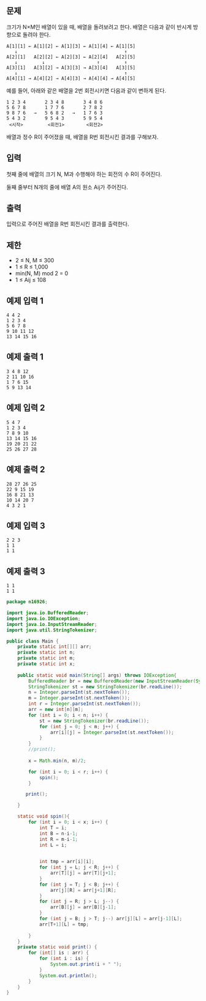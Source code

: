 ## 문제

크기가 N×M인 배열이 있을 때, 배열을 돌려보려고 한다. 배열은 다음과 같이 반시계 방향으로 돌려야 한다.

```
A[1][1] ← A[1][2] ← A[1][3] ← A[1][4] ← A[1][5]
   ↓                                       ↑
A[2][1]   A[2][2] ← A[2][3] ← A[2][4]   A[2][5]
   ↓         ↓                   ↑         ↑
A[3][1]   A[3][2] → A[3][3] → A[3][4]   A[3][5]
   ↓                                       ↑
A[4][1] → A[4][2] → A[4][3] → A[4][4] → A[4][5]
```

예를 들어, 아래와 같은 배열을 2번 회전시키면 다음과 같이 변하게 된다.

```
1 2 3 4       2 3 4 8       3 4 8 6
5 6 7 8       1 7 7 6       2 7 8 2
9 8 7 6   →   5 6 8 2   →   1 7 6 3
5 4 3 2       9 5 4 3       5 9 5 4
 <시작>         <회전1>        <회전2>
```

배열과 정수 R이 주어졌을 때, 배열을 R번 회전시킨 결과를 구해보자.

## 입력

첫째 줄에 배열의 크기 N, M과 수행해야 하는 회전의 수 R이 주어진다.

둘째 줄부터 N개의 줄에 배열 A의 원소 Aij가 주어진다.

## 출력

입력으로 주어진 배열을 R번 회전시킨 결과를 출력한다.

## 제한

- 2 ≤ N, M ≤ 300
- 1 ≤ R ≤ 1,000
- min(N, M) mod 2 = 0
- 1 ≤ Aij ≤ 108

## 예제 입력 1 

```
4 4 2
1 2 3 4
5 6 7 8
9 10 11 12
13 14 15 16
```

## 예제 출력 1 

```
3 4 8 12
2 11 10 16
1 7 6 15
5 9 13 14
```

## 예제 입력 2 

```
5 4 7
1 2 3 4
7 8 9 10
13 14 15 16
19 20 21 22
25 26 27 28
```

## 예제 출력 2 

```
28 27 26 25
22 9 15 19
16 8 21 13
10 14 20 7
4 3 2 1
```

## 예제 입력 3 

```
2 2 3
1 1
1 1
```

## 예제 출력 3 

```
1 1
1 1
```



```java
package n16926;

import java.io.BufferedReader;
import java.io.IOException;
import java.io.InputStreamReader;
import java.util.StringTokenizer;

public class Main {
    private static int[][] arr;
    private static int n;
    private static int m;
    private static int x;
    
    public static void main(String[] args) throws IOException{
        BufferedReader br = new BufferedReader(new InputStreamReader(System.in));
        StringTokenizer st = new StringTokenizer(br.readLine());
        n = Integer.parseInt(st.nextToken());
        m = Integer.parseInt(st.nextToken());
        int r = Integer.parseInt(st.nextToken());
        arr = new int[n][m];
        for (int i = 0; i < n; i++) {
            st = new StringTokenizer(br.readLine());
            for (int j = 0; j < m; j++) {
                arr[i][j] = Integer.parseInt(st.nextToken());
            }
        }
        //print();
        
        x = Math.min(n, m)/2;

        for (int i = 0; i < r; i++) {
            spin();
        }

       print();

    }

    static void spin(){
        for (int i = 0; i < x; i++) {
            int T = i;
            int B = n-i-1;
            int R = m-i-1;
            int L = i;
            

            int tmp = arr[i][i];
            for (int j = L; j < R; j++) {
                arr[T][j] = arr[T][j+1];
            }
            for (int j = T; j < B; j++) {
                arr[j][R] = arr[j+1][R];
            }
            for (int j = R; j > L; j--) {
                arr[B][j] = arr[B][j-1];
            }
            for (int j = B; j > T; j--) arr[j][L] = arr[j-1][L];
            arr[T+1][L] = tmp;
            
        }
    }
    private static void print() {
        for (int[] is : arr) {
            for (int i : is) {
                System.out.print(i + " ");
            }
            System.out.println();
        }
    }
}

```

